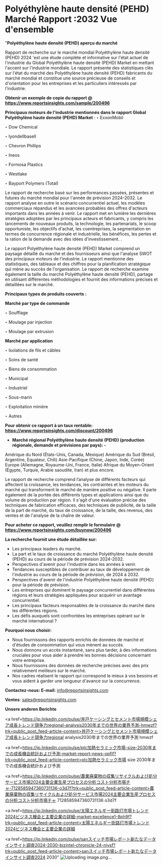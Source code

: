 # Polyéthylène haute densité (PEHD) Marché Rapport :2032 Vue d'ensemble

"<strong>Polyéthylène haute densité (PEHD) aperçu du marché</strong>

Rapport de recherche sur le marché mondial Polyéthylène haute densité (PEHD) 2024 'est une étude complète et informative sur l'état actuel de l'industrie du Global Polyéthylène haute densité (PEHD) Market en mettant l'accent sur l'industrie mondiale. Le rapport présente des statistiques clés sur l'état du marché des Polyéthylène haute densité (PEHD) fabricants du marché mondial et constitue une source précieuse de conseils et d'orientation pour les entreprises et les particuliers intéressés par l'industrie.

<strong>Obtenir un exemple de copie du rapport @ <a href=https://www.reportsinsights.com/sample/200496>https://www.reportsinsights.com/sample/200496</a></strong>

<strong>Principaux moteurs de l'industrie mentionnés dans le rapport Global Polyéthylène haute densité (PEHD) Market</strong> :
‣ ExxonMobil

‣ Dow Chemical

‣ lyondellbasell

‣ Chevron Phillips

‣ Ineos

‣ Formosa Plastics

‣ Westlake

‣ Bayport Polymers (Total)

Le rapport de recherche basé sur les performances passées, présentes et futures du marché mondial pour l'année de prévision 2024-2032. Le rapport analyse en outre le scénario concurrentiel actuel, les modèles commerciaux répandus et les avancées probables des offres d'acteurs importants dans les années à venir. Le rapport met en lumière les dernières stratégies adoptées par les principaux acteurs et fabricants, y compris les lancements de nouveaux produits, la technologie, les partenariats, le scoop opportuniste, les objectifs d'achat, les coentreprises, la segmentation en termes de concurrence régionale et industrielle, les bénéfices, les pertes et la ration de la demande avec des idées d'investissement. .

Le rapport Polyéthylène haute densité (PEHD) Market comprend un paysage détaillé du marché et des fournisseurs ainsi que l'analyse SWOT des principaux moteurs de l'industrie. Le rapport mentionne des statistiques, des tableaux et des chiffres pour la planification stratégique qui mène au succès de l'organisation. Le rapport de recherche examine également la taille du marché Polyéthylène haute densité (PEHD), partage en utilisant différentes méthodologies et fournit des informations précises et détaillées sur le marché.

<strong>Principaux types de produits couverts :</strong>

<strong>Marché par type de commande</strong>

‣ Soufflage

‣ Moulage par injection

‣ Moulage par extrusion

<strong>Marché par application</strong>

‣ Isolations de fils et câbles

‣ Soins de santé

‣ Biens de consommation

‣ Municipal

‣ Industriel

‣ Sous-marin

‣ Exploitation minière

‣ Autres

<strong>Pour obtenir ce rapport à un taux rentable: <a href=https://www.reportsinsights.com/discount/200496>https://www.reportsinsights.com/discount/200496</a></strong>
<ul>
  <li><strong>Marché régional Polyéthylène haute densité (PEHD) (production régionale, demande et prévisions par pays): -</strong></li>
</ul>
Amérique du Nord (États-Unis, Canada, Mexique)
Amérique du Sud (Brésil, Argentine, Equateur, Chili)
Asie-Pacifique (Chine, Japon, Inde, Corée)
Europe (Allemagne, Royaume-Uni, France, Italie)
Afrique du Moyen-Orient (Égypte, Turquie, Arabie saoudite, Iran) et plus encore.

Le rapport de recherche comprend l’analyse de différents facteurs qui affectent la croissance, les tendances, les contraintes et les moteurs du marché qui transforment le marché de manière positive ou négative. Il parle également de la portée des différents types et applications ainsi que du volume de production par région. Il s'agit d'une évaluation précise des techniques de fabrication efficaces, des techniques de publicité, de la taille de la part de marché, du taux de croissance, de la taille, des revenus, des ventes et de l'analyse de la chaîne de valeur.

<strong>Pour acheter ce rapport, veuillez remplir le formulaire @   <a href=https://www.reportsinsights.com/buynow/200496>https://www.reportsinsights.com/buynow/200496</a></strong>

<strong>La recherche fournit une étude détaillée sur:</strong>
<ul>
  <li>Les principaux leaders du marché.</li>
  <li>La part et le taux de croissance du marché Polyéthylène haute densité (PEHD) au cours de la période de prévision 2024-2032.</li>
  <li>Perspectives d'avenir pour l'industrie dans les années à venir.</li>
  <li>Tendances susceptibles de contribuer au taux de développement de l'industrie au cours de la période de prévision, de 2024 à 2032.</li>
  <li>Perspectives d'avenir de l'industrie Polyéthylène haute densité (PEHD) pour la période de prévision.</li>
  <li>Les entreprises qui dominent le paysage concurrentiel dans différentes régions et leurs stratégies appliquées pour acquérir un avantage concurrentiel.</li>
  <li>Les principaux facteurs responsables de la croissance du marché dans les différentes régions.</li>
  <li>Les défis auxquels sont confrontées les entreprises opérant sur le marché international ?</li>
</ul>
<strong>Pourquoi nous choisir:</strong>
<ul>
  <li>Nous fournissons des rapports enrichis de données de marché et d'études de consommation qui vous mènent au succès.</li>
  <li>Nous donnons un accès instantané, sans plus tarder, à des informations cruciales pour vous aider à prendre les bonnes décisions concernant votre entreprise.</li>
  <li>Nous fournissons des données de recherche précises avec des prix relativement meilleurs sur le marché.</li>
  <li>Nos cadres réalisent le rapport qui correspond le mieux à vos besoins et vous aident à garder une longueur d'avance sur la concurrence.</li>
</ul>
<strong>Contactez-nous:
</strong><strong>E-mail:</strong> <a href=mailto:info@reportsinsights.com>info@reportsinsights.com</a>

<strong>Ventes</strong>: <a href=mailto:sales@reportsinsights.com>sales@reportsinsights.com</a>

<strong>Unsere anderen Berichte</strong>

<a href=https://jp.linkedin.com/pulse/井戸ケーシングとセメント市場規模シェア成長トレンド競争力regional-analysis2030年までの世界の業界予測-hmwzf?trk=public_post_feed-article-content>井戸ケーシングとセメント市場規模シェア成長トレンド競争力regional analysis2030年までの世界の業界予測 hmwzf</a>

<a href=https://jp.linkedin.com/pulse/ptc加熱セラミック市場-size-2030年までの成長機会統計および予測-market-report-news-opfif?trk=public_post_feed-article-content>ptc加熱セラミック市場 size 2030年までの成長機会統計および予測</a>

<a href=https://jp.linkedin.com/pulse/農業廃棄物の収集リサイクルおよび処分サービス市場2024主要企業生産プロセスの分析コスト分析市場チャ-7128585947360731136-o3d7f?trk=public_post_feed-article-content>農業廃棄物の収集リサイクルおよび処分サービス市場2024主要企業生産プロセスの分析コスト分析市場チャ 7128585947360731136 o3d7f</a>

<a href=https://jp.linkedin.com/pulse/太陽エネルギー街路灯市場トレンド2024ビジネス機会と主要企業の詳細-market-excellence1-8ph9f?trk=public_post_feed-article-content>太陽エネルギー街路灯市場トレンド2024ビジネス機会と主要企業の詳細</a>

<a href=https://jp.linkedin.com/pulse/sanスイッチ市場レポート新たなデータインサイト調査2024-2030-bizintel-chronicle-24-niysf?trk=public_post_feed-article-content>sanスイッチ市場レポート新たなデータインサイト調査2024 2030</a>"
![Uploading image.png…]()

